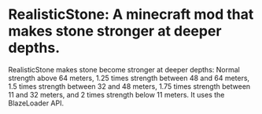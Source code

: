 RealisticStone: A minecraft mod that makes stone stronger at deeper depths.
==============

RealisticStone makes stone become stronger at deeper depths:  Normal strength above 64 meters, 1.25 times strength between 48 and 64 meters, 1.5 times strength between 32 and 48 meters, 1.75 times strength between 11 and 32 meters, and 2
times strength below 11 meters.  It uses the BlazeLoader API.
